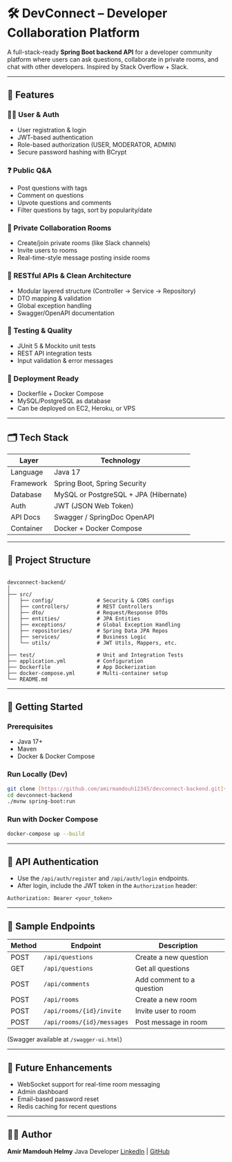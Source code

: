 
# 🛠️ DevConnect – Developer Collaboration Platform

A full-stack-ready **Spring Boot backend API** for a developer community platform where users can ask questions, collaborate in private rooms, and chat with other developers. Inspired by Stack Overflow + Slack.

---

## 📌 Features

### 🧑‍💻 User & Auth
- User registration & login
- JWT-based authentication
- Role-based authorization (USER, MODERATOR, ADMIN)
- Secure password hashing with BCrypt

### ❓ Public Q&A
- Post questions with tags
- Comment on questions
- Upvote questions and comments
- Filter questions by tags, sort by popularity/date

### 💬 Private Collaboration Rooms
- Create/join private rooms (like Slack channels)
- Invite users to rooms
- Real-time-style message posting inside rooms

### 🔧 RESTful APIs & Clean Architecture
- Modular layered structure (Controller → Service → Repository)
- DTO mapping & validation
- Global exception handling
- Swagger/OpenAPI documentation

### 🧪 Testing & Quality
- JUnit 5 & Mockito unit tests
- REST API integration tests
- Input validation & error messages

### 🐳 Deployment Ready
- Dockerfile + Docker Compose
- MySQL/PostgreSQL as database
- Can be deployed on EC2, Heroku, or VPS

---

## 🗂️ Tech Stack

| Layer        | Technology                         |
|--------------|------------------------------------|
| Language     | Java 17                            |
| Framework    | Spring Boot, Spring Security       |
| Database     | MySQL or PostgreSQL + JPA (Hibernate) |
| Auth         | JWT (JSON Web Token)               |
| API Docs     | Swagger / SpringDoc OpenAPI        |
| Container    | Docker + Docker Compose            |

---

## 📁 Project Structure

```

devconnect-backend/
│
├── src/
│   ├── config/              # Security & CORS configs
│   ├── controllers/         # REST Controllers
│   ├── dto/                 # Request/Response DTOs
│   ├── entities/            # JPA Entities
│   ├── exceptions/          # Global Exception Handling
│   ├── repositories/        # Spring Data JPA Repos
│   ├── services/            # Business Logic
│   └── utils/               # JWT Utils, Mappers, etc.
│
├── test/                    # Unit and Integration Tests
├── application.yml          # Configuration
├── Dockerfile               # App Dockerization
├── docker-compose.yml       # Multi-container setup
└── README.md

````

---

## 🚀 Getting Started

### Prerequisites

- Java 17+
- Maven
- Docker & Docker Compose

### Run Locally (Dev)

```bash
git clone [https://github.com/amirmamdouh12345/devconnect-backend.git](https://github.com/amirmamdouh12345/Social_Media_Backend_Springboot_Application-.git)
cd devconnect-backend
./mvnw spring-boot:run
````

### Run with Docker Compose

```bash
docker-compose up --build
```

---

## 🔐 API Authentication

* Use the `/api/auth/register` and `/api/auth/login` endpoints.
* After login, include the JWT token in the `Authorization` header:

```http
Authorization: Bearer <your_token>
```

---

## 🧪 Sample Endpoints

| Method | Endpoint                   | Description               |
| ------ | -------------------------- | ------------------------- |
| POST   | `/api/questions`           | Create a new question     |
| GET    | `/api/questions`           | Get all questions         |
| POST   | `/api/comments`            | Add comment to a question |
| POST   | `/api/rooms`               | Create a new room         |
| POST   | `/api/rooms/{id}/invite`   | Invite user to room       |
| POST   | `/api/rooms/{id}/messages` | Post message in room      |

(Swagger available at `/swagger-ui.html`)

---

## 📌 Future Enhancements

* WebSocket support for real-time room messaging
* Admin dashboard
* Email-based password reset
* Redis caching for recent questions

---

## 👨‍💻 Author

**Amir Mamdouh Helmy**
Java Developer 
[LinkedIn](https://www.linkedin.com/in/amirmamdouh123) | [GitHub](https://github.com/amirmamdouh12345)


